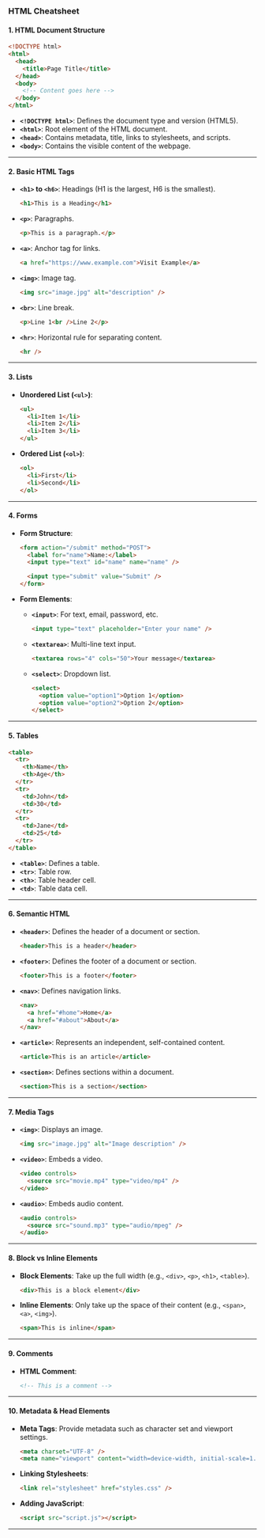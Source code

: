 ### **HTML Cheatsheet**

#### **1. HTML Document Structure**

```html
<!DOCTYPE html>
<html>
  <head>
    <title>Page Title</title>
  </head>
  <body>
    <!-- Content goes here -->
  </body>
</html>
```

- **`<!DOCTYPE html>`**: Defines the document type and version (HTML5).
- **`<html>`**: Root element of the HTML document.
- **`<head>`**: Contains metadata, title, links to stylesheets, and scripts.
- **`<body>`**: Contains the visible content of the webpage.

---

#### **2. Basic HTML Tags**

- **`<h1>` to `<h6>`**: Headings (H1 is the largest, H6 is the smallest).

  ```html
  <h1>This is a Heading</h1>
  ```

- **`<p>`**: Paragraphs.

  ```html
  <p>This is a paragraph.</p>
  ```

- **`<a>`**: Anchor tag for links.

  ```html
  <a href="https://www.example.com">Visit Example</a>
  ```

- **`<img>`**: Image tag.

  ```html
  <img src="image.jpg" alt="description" />
  ```

- **`<br>`**: Line break.

  ```html
  <p>Line 1<br />Line 2</p>
  ```

- **`<hr>`**: Horizontal rule for separating content.
  ```html
  <hr />
  ```

---

#### **3. Lists**

- **Unordered List (`<ul>`)**:

  ```html
  <ul>
    <li>Item 1</li>
    <li>Item 2</li>
    <li>Item 3</li>
  </ul>
  ```

- **Ordered List (`<ol>`)**:
  ```html
  <ol>
    <li>First</li>
    <li>Second</li>
  </ol>
  ```

---

#### **4. Forms**

- **Form Structure**:

  ```html
  <form action="/submit" method="POST">
    <label for="name">Name:</label>
    <input type="text" id="name" name="name" />

    <input type="submit" value="Submit" />
  </form>
  ```

- **Form Elements**:

  - **`<input>`**: For text, email, password, etc.

    ```html
    <input type="text" placeholder="Enter your name" />
    ```

  - **`<textarea>`**: Multi-line text input.

    ```html
    <textarea rows="4" cols="50">Your message</textarea>
    ```

  - **`<select>`**: Dropdown list.
    ```html
    <select>
      <option value="option1">Option 1</option>
      <option value="option2">Option 2</option>
    </select>
    ```

---

#### **5. Tables**

```html
<table>
  <tr>
    <th>Name</th>
    <th>Age</th>
  </tr>
  <tr>
    <td>John</td>
    <td>30</td>
  </tr>
  <tr>
    <td>Jane</td>
    <td>25</td>
  </tr>
</table>
```

- **`<table>`**: Defines a table.
- **`<tr>`**: Table row.
- **`<th>`**: Table header cell.
- **`<td>`**: Table data cell.

---

#### **6. Semantic HTML**

- **`<header>`**: Defines the header of a document or section.

  ```html
  <header>This is a header</header>
  ```

- **`<footer>`**: Defines the footer of a document or section.

  ```html
  <footer>This is a footer</footer>
  ```

- **`<nav>`**: Defines navigation links.

  ```html
  <nav>
    <a href="#home">Home</a>
    <a href="#about">About</a>
  </nav>
  ```

- **`<article>`**: Represents an independent, self-contained content.

  ```html
  <article>This is an article</article>
  ```

- **`<section>`**: Defines sections within a document.
  ```html
  <section>This is a section</section>
  ```

---

#### **7. Media Tags**

- **`<img>`**: Displays an image.

  ```html
  <img src="image.jpg" alt="Image description" />
  ```

- **`<video>`**: Embeds a video.

  ```html
  <video controls>
    <source src="movie.mp4" type="video/mp4" />
  </video>
  ```

- **`<audio>`**: Embeds audio content.
  ```html
  <audio controls>
    <source src="sound.mp3" type="audio/mpeg" />
  </audio>
  ```

---

#### **8. Block vs Inline Elements**

- **Block Elements**: Take up the full width (e.g., `<div>`, `<p>`, `<h1>`, `<table>`).

  ```html
  <div>This is a block element</div>
  ```

- **Inline Elements**: Only take up the space of their content (e.g., `<span>`, `<a>`, `<img>`).
  ```html
  <span>This is inline</span>
  ```

---

#### **9. Comments**

- **HTML Comment**:
  ```html
  <!-- This is a comment -->
  ```

---

#### **10. Metadata & Head Elements**

- **Meta Tags**: Provide metadata such as character set and viewport settings.

  ```html
  <meta charset="UTF-8" />
  <meta name="viewport" content="width=device-width, initial-scale=1.0" />
  ```

- **Linking Stylesheets**:

  ```html
  <link rel="stylesheet" href="styles.css" />
  ```

- **Adding JavaScript**:
  ```html
  <script src="script.js"></script>
  ```

---
